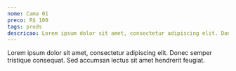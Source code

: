 ```yaml
---
nome: Cama 01
preco: R$ 100
tags: prods
descricao: Lorem ipsum dolor sit amet, consectetur adipiscing elit. Donec semper tristique consequat. Sed accumsan lectus sit amet hendrerit feugiat.
---
```


Lorem ipsum dolor sit amet, consectetur adipiscing elit. Donec semper tristique consequat. Sed accumsan lectus sit amet hendrerit feugiat.